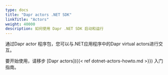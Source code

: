 ```yaml
---
type: docs
title: "Dapr actors .NET SDK"
linkTitle: "Actors"
weight: 40000
description: 如何使用 Dapr .NET SDK 启动和运行
---
```


通过Dapr actor 程序包，您可以与.NET应用程序中的Dapr virtual actors进行交互。

要开始使用，请移步 [Dapr actors]({{< ref dotnet-actors-howto.md >}}) 入门指南。